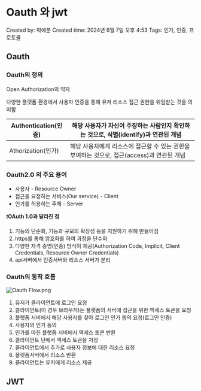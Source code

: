 # Oauth 와 jwt

Created by: 박예분
Created time: 2024년 6월 7일 오후 4:53
Tags: 인가, 인증, 프로토콜

## Oauth

### Oauth의 정의

Open Authorization의 약자

다양한 플랫폼 환경에서 사용자 인증을 통해 유저 리소스 접근 권한을 위임받는 것을 의미함

| Authentication(인증) | 해당 사용자가 자신이 주장하는 사람인지 확인하는 것으로, 식별(identify)과 연관된 개념 |
| --- | --- |
| Athorization(인가) | 해당 사용자에게 리소스에 접근할 수 있는 권한을 부여하는 것으로, 접근(access)과 연관된 개념 |

### Oauth2.0 의 주요 용어

- 사용자 - Resource Owner
- 접근을 요청하는 서비스(Our service) - Client
- 인가를 허용하는 주체 - Server

❗**OAuth 1.0과 달라진 점**

1. 기능의 단순화, 기능과 규모의 확장성 등을 지원하기 위해 만들어짐
2. https를 통해 암호화를 하여 과정을 단수화
3. 다양한 자격 증명(인증) 방식이 제공(Authorization Code, Implicit, Client Credentials, Resource Owner Credentials)
4. api서버에서 인증서버와 리소스 서버가 분리

### Oauth의 동작 흐름

![Oauth Flow.png](Oauth%20%E1%84%8B%E1%85%AA%20jwt%20c0b832301bee4fbd9ce7f83c8315a708/Oauth_Flow.png)

1. 유저가 클라이언트에 로그인 요청
2. 클라이언트(이 경우 브라우저)는 플랫폼의 서버에 접근을 위한 엑세스 토큰을 요청
3. 플랫폼 서버에서 해당 사용자를 찾아 로그인 인가 동의 요청(로그인 인증)
4. 사용자의 인가 동의
5. 인가를 마친 플랫폼 서버에서 액세스 토큰 반환
6. 클라이언트 단에서 액세스 토큰을 저장
7. 클라이언트에서 추가로 사용자 정보에 대한 리소스 요청
8. 플랫폼서버에서 리소스 반환
9. 클라이언트는 유저에게 리소스 제공

## JWT